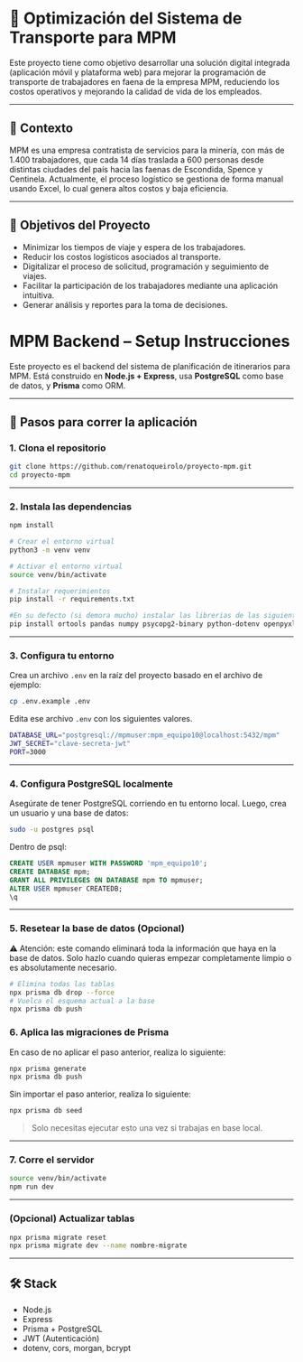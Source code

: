 # 🚀 Optimización del Sistema de Transporte para MPM

Este proyecto tiene como objetivo desarrollar una solución digital integrada (aplicación móvil y plataforma web) para mejorar la programación de transporte de trabajadores en faena de la empresa MPM, reduciendo los costos operativos y mejorando la calidad de vida de los empleados.

---

## 🧩 Contexto

MPM es una empresa contratista de servicios para la minería, con más de 1.400 trabajadores, que cada 14 días traslada a 600 personas desde distintas ciudades del país hacia las faenas de Escondida, Spence y Centinela. Actualmente, el proceso logístico se gestiona de forma manual usando Excel, lo cual genera altos costos y baja eficiencia.

---

## 🎯 Objetivos del Proyecto

- Minimizar los tiempos de viaje y espera de los trabajadores.
- Reducir los costos logísticos asociados al transporte.
- Digitalizar el proceso de solicitud, programación y seguimiento de viajes.
- Facilitar la participación de los trabajadores mediante una aplicación intuitiva.
- Generar análisis y reportes para la toma de decisiones.


# MPM Backend – Setup Instrucciones

Este proyecto es el backend del sistema de planificación de itinerarios para MPM. Está construido en **Node.js + Express**, usa **PostgreSQL** como base de datos, y **Prisma** como ORM.

---

## 🚀 Pasos para correr la aplicación

### 1. Clona el repositorio

```bash
git clone https://github.com/renatoqueirolo/proyecto-mpm.git
cd proyecto-mpm
```

---

### 2. Instala las dependencias

```bash
npm install

# Crear el entorno virtual
python3 -m venv venv

# Activar el entorno virtual
source venv/bin/activate

# Instalar requerimientos
pip install -r requirements.txt

#En su defecto (si demora mucho) instalar las librerias de las siguiente forma
pip install ortools pandas numpy psycopg2-binary python-dotenv openpyxl SQLAlchemy XlsxWriter requests
```

---

### 3. Configura tu entorno

Crea un archivo `.env` en la raíz del proyecto basado en el archivo de ejemplo:

```bash
cp .env.example .env
```

Edita ese archivo `.env` con los siguientes valores.

```bash
DATABASE_URL="postgresql://mpmuser:mpm_equipo10@localhost:5432/mpm"
JWT_SECRET="clave-secreta-jwt"
PORT=3000
```

---

### 4. Configura PostgreSQL localmente

Asegúrate de tener PostgreSQL corriendo en tu entorno local. Luego, crea un usuario y una base de datos:

```bash
sudo -u postgres psql
```

Dentro de psql:

```sql
CREATE USER mpmuser WITH PASSWORD 'mpm_equipo10';
CREATE DATABASE mpm;
GRANT ALL PRIVILEGES ON DATABASE mpm TO mpmuser;
ALTER USER mpmuser CREATEDB;
\q
```

---

### 5. Resetear la base de datos (Opcional)
⚠️ Atención: este comando eliminará toda la información que haya en la base de datos. Solo hazlo cuando quieras empezar completamente limpio o es absolutamente necesario.

```bash
# Elimina todas las tablas
npx prisma db drop --force
# Vuelca el esquema actual a la base
npx prisma db push
```

### 6. Aplica las migraciones de Prisma

En caso de no aplicar el paso anterior, realiza lo siguiente:
```bash
npx prisma generate
npx prisma db push
```

Sin importar el paso anterior, realiza lo siguiente:
```bash
npx prisma db seed
```

> Solo necesitas ejecutar esto una vez si trabajas en base local.

---

### 7. Corre el servidor


```bash
source venv/bin/activate
npm run dev
```

---

### (Opcional) Actualizar tablas


```bash
npx prisma migrate reset
npx prisma migrate dev --name nombre-migrate
```

---

## 🛠️ Stack

- Node.js
- Express
- Prisma + PostgreSQL
- JWT (Autenticación)
- dotenv, cors, morgan, bcrypt

